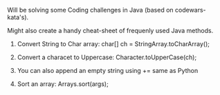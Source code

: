 Will be solving some Coding challenges in Java (based on codewars-kata's). 

Might also create a handy cheat-sheet of frequenly used Java methods.

1. Convert String to Char array: char[] ch = StringArray.toCharArray();

2. Convert a characet to Uppercase: Character.toUpperCase(ch);

3. You can also append an empty string using += same as Python

4. Sort an array: Arrays.sort(args);

